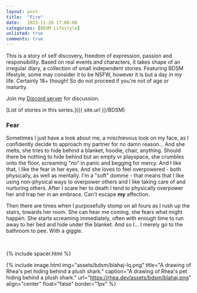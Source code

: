 ```yaml
---
layout: post
title:  "Fire"
date:   2023-11-26 17:00:00
categories: [BDSM Lifestyle]
unlisted: true
comments: true
---
```

This is a story of self discovery, freedom of expression, passion and responsibility. Based on real events and characters, it takes shape of an irregular diary, a collection of small independent stories. Featuring BDSM lifestyle, some may consider it to be NSFW, however it is but a day in my life. Certainly 18+ though! So do not proceed if you're not of age or maturity.

Join my [Discord server](https://discord.gg/m2PFpymQb9) for discussion.

[List of stories in this series.]({{ site.url }}/BDSM)

<!--more-->

### Fear

Sometimes I just have a look about me, a mischievous look on my face, as I confidently decide to approach my partner for no damn reason... And she melts, she tries to hide behind a blanket, hoodie, chair, anything. Should there be nothing to hide behind but an empty vr playspace, she crumbles onto the floor, screaming "no" in panic and begging for mercy. And I like that, I like the fear in her eyes. And she loves to feel overpowered - both physically, as well as mentally. I'm a "soft" domme - that means that I like using non-physical ways to overpower others and I like taking care of and nurturing others. After I scare her to death I tend to physically overpower her and trap her in an embrace. Can't escape __my__ affection.

Then there are times when I purposefully stomp on all fours as I rush up the stairs, towards her room. She can hear me coming, she fears what might happen. She starts screaming immediately, often with enough time to run away to her bed and hide under the blanket. And so I... I merely go to the bathroom to pee. With a giggle.

<!--
[Next story]({{ site.url }}/articles/2023-01/Clingy-pet)
-->

&nbsp;

{% include spacer.html %}

{% include image.html
  img="assets/bdsm/blahaj-lq.png"
  title="A drawing of Rhea's pet hiding behind a plush shark."
  caption="A drawing of Rhea's pet hiding behind a plush shark."
  url="https://rhea.dev/assets/bdsm/blahaj.png"
  align="center"
  float="false"
  border="1px"
%}

